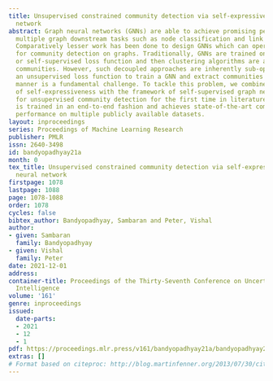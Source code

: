 ```yaml
---
title: Unsupervised constrained community detection via self-expressive graph neural
  network
abstract: Graph neural networks (GNNs) are able to achieve promising performance on
  multiple graph downstream tasks such as node classification and link prediction.
  Comparatively lesser work has been done to design GNNs which can operate directly
  for community detection on graphs. Traditionally, GNNs are trained on a semi-supervised
  or self-supervised loss function and then clustering algorithms are applied to detect
  communities. However, such decoupled approaches are inherently sub-optimal. Designing
  an unsupervised loss function to train a GNN and extract communities in an integrated
  manner is a fundamental challenge. To tackle this problem, we combine the principle
  of self-expressiveness with the framework of self-supervised graph neural network
  for unsupervised community detection for the first time in literature. Our solution
  is trained in an end-to-end fashion and achieves state-of-the-art community detection
  performance on multiple publicly available datasets.
layout: inproceedings
series: Proceedings of Machine Learning Research
publisher: PMLR
issn: 2640-3498
id: bandyopadhyay21a
month: 0
tex_title: Unsupervised constrained community detection via self-expressive graph
  neural network
firstpage: 1078
lastpage: 1088
page: 1078-1088
order: 1078
cycles: false
bibtex_author: Bandyopadhyay, Sambaran and Peter, Vishal
author:
- given: Sambaran
  family: Bandyopadhyay
- given: Vishal
  family: Peter
date: 2021-12-01
address:
container-title: Proceedings of the Thirty-Seventh Conference on Uncertainty in Artificial
  Intelligence
volume: '161'
genre: inproceedings
issued:
  date-parts:
  - 2021
  - 12
  - 1
pdf: https://proceedings.mlr.press/v161/bandyopadhyay21a/bandyopadhyay21a.pdf
extras: []
# Format based on citeproc: http://blog.martinfenner.org/2013/07/30/citeproc-yaml-for-bibliographies/
---
```

